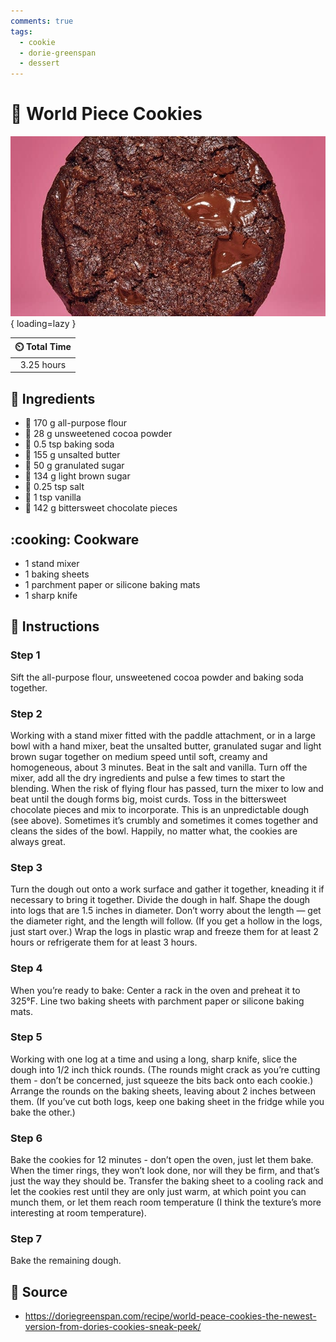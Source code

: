 ```yaml
---
comments: true
tags:
  - cookie
  - dorie-greenspan
  - dessert
---
```

# :cookie: World Piece Cookies

![World Piece Cookies][1]{ loading=lazy }

| :timer_clock: Total Time |
|:-----------------------: |
| 3.25 hours |

## :salt: Ingredients

- :ear_of_rice: 170 g all-purpose flour
- :chocolate_bar: 28 g unsweetened cocoa powder
- :cup_with_straw: 0.5 tsp baking soda
- :butter: 155 g unsalted butter
- :candy: 50 g granulated sugar
- :maple_leaf: 134 g light brown sugar
- :salt: 0.25 tsp salt
- :icecream: 1 tsp vanilla
- :chocolate_bar: 142 g bittersweet chocolate pieces

## :cooking: Cookware

- 1 stand mixer
- 1 baking sheets
- 1 parchment paper or silicone baking mats
- 1 sharp knife

## :pencil: Instructions

### Step 1

Sift the all-purpose flour, unsweetened cocoa powder and baking soda together.

### Step 2

Working with a stand mixer fitted with the paddle attachment, or in a large bowl with a hand mixer, beat the unsalted
butter, granulated sugar and light brown sugar together on medium speed until soft, creamy and homogeneous, about 3
minutes. Beat in the salt and vanilla. Turn off the mixer, add all the dry ingredients and pulse a few times to start
the blending. When the risk of flying flour has passed, turn the mixer to low and beat until the dough forms big, moist
curds. Toss in the bittersweet chocolate pieces and mix to incorporate. This is an unpredictable dough (see above).
Sometimes it’s crumbly and sometimes it comes together and cleans the sides of the bowl. Happily, no matter what, the
cookies are always great.

### Step 3

Turn the dough out onto a work surface and gather it together, kneading it if necessary to bring it together. Divide the
dough in half. Shape the dough into logs that are 1.5 inches in diameter. Don’t worry about the length — get the
diameter right, and the length will follow. (If you get a hollow in the logs, just start over.) Wrap the logs in plastic
wrap and freeze them for at least 2 hours or refrigerate them for at least 3 hours.

### Step 4

When you’re ready to bake: Center a rack in the oven and preheat it to 325°F. Line two baking sheets with parchment
paper or silicone baking mats.

### Step 5

Working with one log at a time and using a long, sharp knife, slice the dough into 1/2 inch thick rounds. (The rounds
might crack as you’re cutting them - don’t be concerned, just squeeze the bits back onto each cookie.) Arrange the
rounds on the baking sheets, leaving about 2 inches between them. (If you’ve cut both logs, keep one baking sheet in
the fridge while you bake the other.)

### Step 6

Bake the cookies for 12 minutes - don’t open the oven, just let them bake. When the timer rings, they won’t look
done, nor will they be firm, and that’s just the way they should be. Transfer the baking sheet to a cooling rack and
let the cookies rest until they are only just warm, at which point you can munch them, or let them reach room
temperature (I think the texture’s more interesting at room temperature).

### Step 7

Bake the remaining dough.

## :link: Source

- <https://doriegreenspan.com/recipe/world-peace-cookies-the-newest-version-from-dories-cookies-sneak-peek/>

[1]: <../assets/images/world-piece-cookies.jpg>
